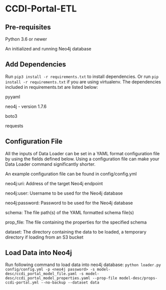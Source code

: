 # CCDI-Portal-ETL
## Pre-requisites
Python 3.6 or newer

An initialized and running Neo4j database

## Add Dependencies
Run ```pip3 install -r requirements.txt``` to install dependencies. Or run ```pip install -r requirements.txt``` if you are using virtualenv. The dependencies included in requirements.txt are listed below:

pyyaml

neo4j - version 1.7.6

boto3

requests

## Configuration File
All the inputs of Data Loader can be set in a YAML format configuration file by using the fields defined below. Using a configuration file can make your Data Loader command significantly shorter.

An example configuration file can be found in config/config.yml

neo4j:uri: Address of the target Neo4j endpoint

neo4j:user: Username to be used for the Neo4j database

neo4j:password: Password to be used for the Neo4j database

schema: The file path(s) of the YAML formatted schema file(s)

prop_file: The file containing the properties for the specified schema

dataset: The directory containing the data to be loaded, a temporary directory if loading from an S3 bucket

## Load Data into Neo4j
Run following command to load data into neo4j database:
```python loader.py config/config.yml -p <neo4j password> -s model-desc/ccdi_portal_model_file.yaml -s model-desc/ccdi_portal_model_properties.yaml --prop-file model-desc/props-ccdi-portal.yml --no-backup --dataset data``` 

